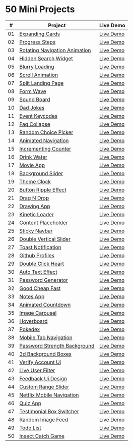 # 50 Mini Projects

|  #  | Project                                                                                                                     | Live Demo                                                                         |
| :-: | --------------------------------------------------------------------------------------------------------------------------- | --------------------------------------------------------------------------------- |
| 01  | [Expanding Cards](https://github.com/cevdetardaharan/50projects/tree/master/expanding-cards)                             | [Live Demo](https://cevdet.me/50projects/expanding-cards/)               |
| 02  | [Progress Steps](https://github.com/cevdetardaharan/50projects/tree/master/progress-steps)                               | [Live Demo](https://cevdet.me/50projects/progress-steps/)                |
| 03  | [Rotating Navigation Animation](https://github.com/cevdetardaharan/50projects/tree/master/rotating-nav-animation)                       | [Live Demo](https://cevdet.me/50projects/rotating-nav-animation/) |
| 04  | [Hidden Search Widget](https://github.com/cevdetardaharan/50projects/tree/master/hidden-search)                          | [Live Demo](https://cevdet.me/50projects/hidden-search/)          |
| 05  | [Blurry Loading](https://github.com/cevdetardaharan/50projects/tree/master/blurry-loading)                               | [Live Demo](https://cevdet.me/50projects/blurry-loading/)                |
| 06  | [Scroll Animation](https://github.com/cevdetardaharan/50projects/tree/master/scroll-animation)                           | [Live Demo](https://cevdet.me/50projects/scroll-animation/)              |
| 07  | [Split Landing Page](https://github.com/cevdetardaharan/50projects/tree/master/split-landing-page)                       | [Live Demo](https://cevdet.me/50projects/split-landing-page/)            |
| 08  | [Form Wave](https://github.com/cevdetardaharan/50projects/tree/master/form-input-wave)                                         | [Live Demo](https://cevdet.me/50projects/form-input-wave/)                     |
| 09  | [Sound Board](https://github.com/cevdetardaharan/50projects/tree/master/sound-board)                                     | [Live Demo](https://cevdet.me/50projects/sound-board/)                   |
| 10  | [Dad Jokes](https://github.com/cevdetardaharan/50projects/tree/master/dad-jokes)                                         | [Live Demo](https://cevdet.me/50projects/dad-jokes/)                     |
| 11  | [Event Keycodes](https://github.com/cevdetardaharan/50projects/tree/master/event-keycodes)                               | [Live Demo](https://cevdet.me/50projects/event-keycodes/)                |
| 12  | [Faq Collapse](https://github.com/cevdetardaharan/50projects/tree/master/faq-collapse)                                   | [Live Demo](https://cevdet.me/50projects/faq-collapse/)                  |
| 13  | [Random Choice Picker](https://github.com/cevdetardaharan/50projects/tree/master/random-choice-picker)                   | [Live Demo](https://cevdet.me/50projects/random-choice-picker/)          |
| 14  | [Animated Navigation](https://github.com/cevdetardaharan/50projects/tree/master/animated-navigation)                     | [Live Demo](https://cevdet.me/50projects/animated-navigation/)           |
| 15  | [Incrementing Counter](https://github.com/cevdetardaharan/50projects/tree/master/incrementing-counter)                   | [Live Demo](https://cevdet.me/50projects/incrementing-counter/)          |
| 16  | [Drink Water](https://github.com/cevdetardaharan/50projects/tree/master/drink-water)                                     | [Live Demo](https://cevdet.me/50projects/drink-water/)                   |
| 17  | [Movie App](https://github.com/cevdetardaharan/50projects/tree/master/movie-app)                                         | [Live Demo](https://cevdet.me/50projects/movie-app/)                     |
| 18  | [Background Slider](https://github.com/cevdetardaharan/50projects/tree/master/background-slider)                         | [Live Demo](https://cevdet.me/50projects/background-slider/)             |
| 19  | [Theme Clock](https://github.com/cevdetardaharan/50projects/tree/master/clock)                                     | [Live Demo](https://cevdet.me/50projects/clock/)                   |
| 20  | [Button Ripple Effect](https://github.com/cevdetardaharan/50projects/tree/master/button-ripple-effect)                   | [Live Demo](https://cevdet.me/50projects/button-ripple-effect/)          |
| 21  | [Drag N Drop](https://github.com/cevdetardaharan/50projects/tree/master/drag-n-drop)                                     | [Live Demo](https://cevdet.me/50projects/drag-n-drop/)                   |
| 22  | [Drawing App](https://github.com/cevdetardaharan/50projects/tree/master/drawing-app)                                     | [Live Demo](https://cevdet.me/50projects/drawing-app/)                   |
| 23  | [Kinetic Loader](https://github.com/cevdetardaharan/50projects/tree/master/kinetic-loader)                               | [Live Demo](https://cevdet.me/50projects/kinetic-loader/)                |
| 24  | [Content Placeholder](https://github.com/cevdetardaharan/50projects/tree/master/content-placeholder)                     | [Live Demo](https://cevdet.me/50projects/content-placeholder/)           |
| 25  | [Sticky Navbar](https://github.com/cevdetardaharan/50projects/tree/master/sticky-navigation)                                 | [Live Demo](https://cevdet.me/50projects/sticky-navigation/)                 |
| 26  | [Double Vertical Slider](https://github.com/cevdetardaharan/50projects/tree/master/double-vertical-slider)               | [Live Demo](https://cevdet.me/50projects/double-vertical-slider/)        |
| 27  | [Toast Notification](https://github.com/cevdetardaharan/50projects/tree/master/toast-notification)                       | [Live Demo](https://cevdet.me/50projects/toast-notification/)            |
| 28  | [Github Profiles](https://github.com/cevdetardaharan/50projects/tree/master/github-profiles)                             | [Live Demo](https://cevdet.me/50projects/github-profiles/)               |
| 29  | [Double Click Heart](https://github.com/cevdetardaharan/50projects/tree/master/double-click-heart)                       | [Live Demo](https://cevdet.me/50projects/double-click-heart/)            |
| 30  | [Auto Text Effect](https://github.com/cevdetardaharan/50projects/tree/master/auto-text-effect)                           | [Live Demo](https://cevdet.me/50projects/auto-text-effect/)              |
| 31  | [Password Generator](https://github.com/cevdetardaharan/50projects/tree/master/password-generator)                       | [Live Demo](https://cevdet.me/50projects/password-generator/)            |
| 32  | [Good Cheap Fast](https://github.com/cevdetardaharan/50projects/tree/master/good-cheap-fast)                             | [Live Demo](https://cevdet.me/50projects/good-cheap-fast/)               |
| 33  | [Notes App](https://github.com/cevdetardaharan/50projects/tree/master/notes-app)                                         | [Live Demo](https://cevdet.me/50projects/notes-app/)                     |
| 34  | [Animated Countdown](https://github.com/cevdetardaharan/50projects/tree/master/animated-countdown)                       | [Live Demo](https://cevdet.me/50projects/animated-countdown/)            |
| 35  | [Image Carousel](https://github.com/cevdetardaharan/50projects/tree/master/image-carousel)                               | [Live Demo](https://cevdet.me/50projects/image-carousel/)                |
| 36  | [Hoverboard](https://github.com/cevdetardaharan/50projects/tree/master/hoverboard)                                       | [Live Demo](https://cevdet.me/50projects/hoverboard/)                    |
| 37  | [Pokedex](https://github.com/cevdetardaharan/50projects/tree/master/pokedex)                                             | [Live Demo](https://cevdet.me/50projects/pokedex/)                       |
| 38  | [Mobile Tab Navigation](https://github.com/cevdetardaharan/50projects/tree/master/mobile-tab-navigation)                 | [Live Demo](https://cevdet.me/50projects/mobile-tab-navigation/)         |
| 39  | [Password Strength Background](https://github.com/cevdetardaharan/50projects/tree/master/password-strength-background)   | [Live Demo](https://cevdet.me/50projects/password-strength-background/)  |
| 40  | [3d Background Boxes](https://github.com/cevdetardaharan/50projects/tree/master/3d-boxes-background)                     | [Live Demo](https://cevdet.me/50projects/3d-boxes-background/)           |
| 41  | [Verify Account Ui](https://github.com/cevdetardaharan/50projects/tree/master/verify-account-ui)                         | [Live Demo](https://cevdet.me/50projects/verify-account-ui/)             |
| 42  | [Live User Filter](https://github.com/cevdetardaharan/50projects/tree/master/live-user-filter)                           | [Live Demo](https://cevdet.me/50projects/live-user-filter/)              |
| 43  | [Feedback Ui Design](https://github.com/cevdetardaharan/50projects/tree/master/feedback-ui-design)                       | [Live Demo](https://cevdet.me/50projects/feedback-ui-design/)            |
| 44  | [Custom Range Slider](https://github.com/cevdetardaharan/50projects/tree/master/custom-range-slider)                     | [Live Demo](https://cevdet.me/50projects/custom-range-slider/)           |
| 45  | [Netflix Mobile Navigation](https://github.com/cevdetardaharan/50projects/tree/master/netflix-mobile-navigation)         | [Live Demo](https://cevdet.me/50projects/netflix-mobile-navigation/)     |
| 46  | [Quiz App](https://github.com/cevdetardaharan/50projects/tree/master/quiz-app)                                           | [Live Demo](https://cevdet.me/50projects/quiz-app/)                      |
| 47  | [Testimonial Box Switcher](https://github.com/cevdetardaharan/50projects/tree/master/testimonial-box-switcher)           | [Live Demo](https://cevdet.me/50projects/testimonial-box-switcher/)      |
| 48  | [Random Image Feed](https://github.com/cevdetardaharan/50projects/tree/master/random-image-generator)                         | [Live Demo](https://cevdet.me/50projects/random-image-generator/)             |
| 49  | [Todo List](https://github.com/cevdetardaharan/50projects/tree/master/todo-list)                                         | [Live Demo](https://cevdet.me/50projects/todo-list/)                     |
| 50  | [Insect Catch Game](https://github.com/cevdetardaharan/50projects/tree/master/insect-catch-game)                         | [Live Demo](https://cevdet.me/50projects/insect-catch-game/)             |
